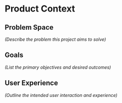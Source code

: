 # Product Context

## Problem Space
*(Describe the problem this project aims to solve)*

## Goals
*(List the primary objectives and desired outcomes)*

## User Experience
*(Outline the intended user interaction and experience)*
